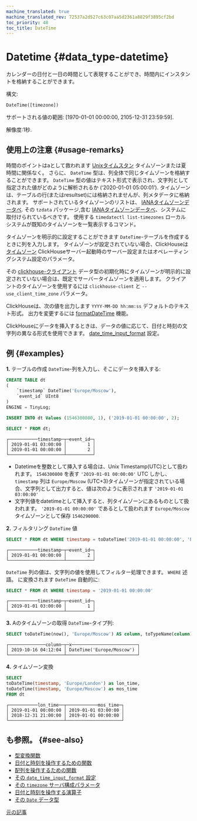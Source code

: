 ```yaml
---
machine_translated: true
machine_translated_rev: 72537a2d527c63c07aa5d2361a8829f3895cf2bd
toc_priority: 48
toc_title: DateTime
---
```


# Datetime {#data_type-datetime}

カレンダーの日付と一日の時間として表現することができ、時間内にインスタントを格納することができます。

構文:

``` sql
DateTime([timezone])
```

サポートされる値の範囲: \[1970-01-01 00:00:00, 2105-12-31 23:59:59\].

解像度:1秒.

## 使用上の注意 {#usage-remarks}

時間のポイントはaとして救われます [Unixタイムスタン](https://en.wikipedia.org/wiki/Unix_time) タイムゾーンまたは夏時間に関係なく。 さらに、 `DateTime` 型は、列全体で同じタイムゾーンを格納することができます。 `DateTime` 型の値はテキスト形式で表示され、文字列として指定された値がどのように解析されるか (‘2020-01-01 05:00:01’). タイムゾーンは、テーブルの行(またはresultset)には格納されませんが、列メタデータに格納されます。
サポートされているタイムゾーンのリストは、 [IANAタイムゾーンデータベ](https://www.iana.org/time-zones).
その `tzdata` パッケージ,含む [IANAタイムゾーンデータベ](https://www.iana.org/time-zones)、システムに取付けられているべきです。 使用する `timedatectl list-timezones` ローカルシステムが既知のタイムゾーンを一覧表示するコマンド。

タイムゾーンを明示的に設定することができます `DateTime`-テーブルを作成するときに列を入力します。 タイムゾーンが設定されていない場合、ClickHouseは [タイムゾーン](../../operations/server-configuration-parameters/settings.md#server_configuration_parameters-timezone) ClickHouseサーバー起動時のサーバー設定またはオペレーティングシステム設定のパラメータ。

その [clickhouse-クライアント](../../interfaces/cli.md) データ型の初期化時にタイムゾーンが明示的に設定されていない場合は、既定でサーバータイムゾーンを適用します。 クライアントのタイムゾーンを使用するには `clickhouse-client` と `--use_client_time_zone` パラメータ。

ClickHouseは、次の値を出力します `YYYY-MM-DD hh:mm:ss` デフォルトのテキスト形式。 出力を変更するには [formatDateTime](../../sql-reference/functions/date-time-functions.md#formatdatetime) 機能。

ClickHouseにデータを挿入するときは、データの値に応じて、日付と時刻の文字列の異なる形式を使用できます。 [date_time_input_format](../../operations/settings/settings.md#settings-date_time_input_format) 設定。

## 例 {#examples}

**1.** テーブルの作成 `DateTime`-列を入力し、そこにデータを挿入する:

``` sql
CREATE TABLE dt
(
    `timestamp` DateTime('Europe/Moscow'),
    `event_id` UInt8
)
ENGINE = TinyLog;
```

``` sql
INSERT INTO dt Values (1546300800, 1), ('2019-01-01 00:00:00', 2);
```

``` sql
SELECT * FROM dt;
```

``` text
┌───────────timestamp─┬─event_id─┐
│ 2019-01-01 03:00:00 │        1 │
│ 2019-01-01 00:00:00 │        2 │
└─────────────────────┴──────────┘
```

-   Datetimeを整数として挿入する場合は、Unix Timestamp(UTC)として扱われます。 `1546300800` を表す `'2019-01-01 00:00:00'` UTC しかし、 `timestamp` 列は `Europe/Moscow` (UTC+3)タイムゾーンが指定されている場合、文字列として出力すると、値は次のように表示されます `'2019-01-01 03:00:00'`
-   文字列値をdatetimeとして挿入すると、列タイムゾーンにあるものとして扱われます。 `'2019-01-01 00:00:00'` であるとして扱われます `Europe/Moscow` タイムゾーンとして保存 `1546290000`.

**2.** フィルタリング `DateTime` 値

``` sql
SELECT * FROM dt WHERE timestamp = toDateTime('2019-01-01 00:00:00', 'Europe/Moscow')
```

``` text
┌───────────timestamp─┬─event_id─┐
│ 2019-01-01 00:00:00 │        2 │
└─────────────────────┴──────────┘
```

`DateTime` 列の値は、文字列の値を使用してフィルター処理できます。 `WHERE` 述語。 に変換されます `DateTime` 自動的に:

``` sql
SELECT * FROM dt WHERE timestamp = '2019-01-01 00:00:00'
```

``` text
┌───────────timestamp─┬─event_id─┐
│ 2019-01-01 03:00:00 │        1 │
└─────────────────────┴──────────┘
```

**3.** Aのタイムゾーンの取得 `DateTime`-タイプ列:

``` sql
SELECT toDateTime(now(), 'Europe/Moscow') AS column, toTypeName(column) AS x
```

``` text
┌──────────────column─┬─x─────────────────────────┐
│ 2019-10-16 04:12:04 │ DateTime('Europe/Moscow') │
└─────────────────────┴───────────────────────────┘
```

**4.** タイムゾーン変換

``` sql
SELECT
toDateTime(timestamp, 'Europe/London') as lon_time,
toDateTime(timestamp, 'Europe/Moscow') as mos_time
FROM dt
```

``` text
┌───────────lon_time──┬────────────mos_time─┐
│ 2019-01-01 00:00:00 │ 2019-01-01 03:00:00 │
│ 2018-12-31 21:00:00 │ 2019-01-01 00:00:00 │
└─────────────────────┴─────────────────────┘
```

## も参照。 {#see-also}

-   [型変換関数](../../sql-reference/functions/type-conversion-functions.md)
-   [日付と時刻を操作するための関数](../../sql-reference/functions/date-time-functions.md)
-   [配列を操作するための関数](../../sql-reference/functions/array-functions.md)
-   [その `date_time_input_format` 設定](../../operations/settings/settings.md#settings-date_time_input_format)
-   [その `timezone` サーバ構成パラメータ](../../operations/server-configuration-parameters/settings.md#server_configuration_parameters-timezone)
-   [日付と時刻を操作する演算子](../../sql-reference/operators/index.md#operators-datetime)
-   [その `Date` データ型](date.md)

[元の記事](https://clickhouse.com/docs/en/data_types/datetime/) <!--hide-->
